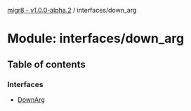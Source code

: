 [migr8 - v1.0.0-alpha.2](../README.md) / interfaces/down_arg

# Module: interfaces/down_arg

## Table of contents

### Interfaces

- [DownArg](../interfaces/interfaces_down_arg.DownArg.md)
